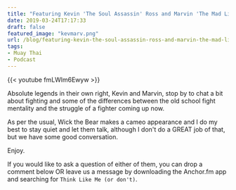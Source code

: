 ```yaml
---
title: "Featuring Kevin 'The Soul Assassin' Ross and Marvin 'The Mad Lion' Madariaga"
date: 2019-03-24T17:17:33
draft: false
featured_image: "kevmarv.png"
url: /blog/featuring-kevin-the-soul-assassin-ross-and-marvin-the-mad-lion-madariaga
tags:
- Muay Thai
- Podcast
---
```


{{< youtube fmLWlm6Ewyw >}} 

Absolute legends in their own right, Kevin and Marvin, stop by to chat a bit about fighting and some of the differences 
between the old school fight mentality and the struggle of a fighter coming up now. 

As per the usual, Wick the Bear makes a cameo appearance and I do my best to stay quiet and let them talk, although I 
don't do a GREAT job of that, but we have some good conversation.

Enjoy.

If you would like to ask a question of either of them, you can drop a comment below OR leave us a message by downloading
the Anchor.fm app and searching for `Think Like Me (or don't)`.